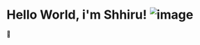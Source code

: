# Hello World, i'm <b>Shhiru!</b> ![image](https://user-images.githubusercontent.com/99191260/209491759-6c55c503-20ea-450f-b0e9-61616a820505.png)
🧉
